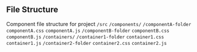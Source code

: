 ## File Structure
Component file structure for project
`/src`
    `/components/`
        `/componentA-folder`
            `componentA.css`
            `componentA.js`
        `/componentB-folder`
            `componentB.css`
            `componentB.js`
    `/containers/`
        `/container1-folder`
            `container1.css`
            `container1.js`
        `/container2-folder`
            `container2.css`
            `container2.js`

